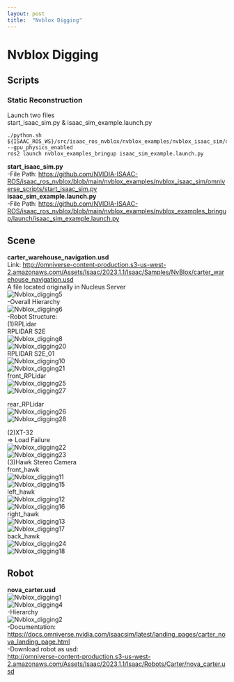 ```yaml
---
layout: post
title:  "Nvblox Digging"
---
```


# Nvblox Digging
## Scripts
### Static Reconstruction 
Launch two files <br/>
start_isaac_sim.py & isaac_sim_example.launch.py <br/>
```
./python.sh ${ISAAC_ROS_WS}/src/isaac_ros_nvblox/nvblox_examples/nvblox_isaac_sim/omniverse_scripts/start_isaac_sim.py --gpu_physics_enabled
ros2 launch nvblox_examples_bringup isaac_sim_example.launch.py
```

**start_isaac_sim.py** <br/>
-File Path: https://github.com/NVIDIA-ISAAC-ROS/isaac_ros_nvblox/blob/main/nvblox_examples/nvblox_isaac_sim/omniverse_scripts/start_isaac_sim.py <br/>
**isaac_sim_example.launch.py** <br/>
-File Path: https://github.com/NVIDIA-ISAAC-ROS/isaac_ros_nvblox/blob/main/nvblox_examples/nvblox_examples_bringup/launch/isaac_sim_example.launch.py <br/>

## Scene
**carter_warehouse_navigation.usd** <br/>
Link: http://omniverse-content-production.s3-us-west-2.amazonaws.com/Assets/Isaac/2023.1.1/Isaac/Samples/NvBlox/carter_warehouse_navigation.usd <br/>
A file located originally in Nucleus Server <br/>
![Nvblox_digging5](https://github.com/growingpenguin/growingpenguin.github.io/assets/110277903/fe5fcd1f-a211-41d9-abc8-adf874310570) <br/>
-Overall Hierarchy <br/>
![Nvblox_digging6](https://github.com/growingpenguin/growingpenguin.github.io/assets/110277903/75ef0f7e-063b-41d9-a0ee-d03177afe899) <br/>
-Robot Structure: <br/>
(1)RPLidar <br/>
RPLIDAR S2E <br/>
![Nvblox_digging8](https://github.com/growingpenguin/growingpenguin.github.io/assets/110277903/1e5d5956-739c-4921-b0d5-8baf7e705df8) <br/>
![Nvblox_digging20](https://github.com/growingpenguin/growingpenguin.github.io/assets/110277903/09c152bb-893c-4bc3-90fa-8f431e3eee65) <br/>
RPLIDAR S2E_01 <br/>
![Nvblox_digging10](https://github.com/growingpenguin/growingpenguin.github.io/assets/110277903/050dbae3-1663-4335-9e53-5d167161ede2) <br/>
![Nvblox_digging21](https://github.com/growingpenguin/growingpenguin.github.io/assets/110277903/0b158b01-dce7-4803-9f25-aac952f9f1b4) <br/>
front_RPLidar <br/>
![Nvblox_digging25](https://github.com/growingpenguin/growingpenguin.github.io/assets/110277903/d8a7659e-8cac-4433-9c27-a1bfbe931982) <br/>
![Nvblox_digging27](https://github.com/growingpenguin/growingpenguin.github.io/assets/110277903/67b500f9-4267-4ad8-a116-3db6249b5ade) <br/>

rear_RPLidar <br/>
![Nvblox_digging26](https://github.com/growingpenguin/growingpenguin.github.io/assets/110277903/f6eb1466-72a1-41c2-b172-36ff2c4acd13) <br/>
![Nvblox_digging28](https://github.com/growingpenguin/growingpenguin.github.io/assets/110277903/c2997077-94d6-4eb5-b978-8bece6bf9cae) <br/>



(2)XT-32 <br/>
=> Load Failure <br/>
![Nvblox_digging22](https://github.com/growingpenguin/growingpenguin.github.io/assets/110277903/6fbf0e15-3d29-46d2-825c-59a29560518c) <br/>
![Nvblox_digging23](https://github.com/growingpenguin/growingpenguin.github.io/assets/110277903/b58d54e4-aa62-4580-ab30-ef31d66251eb) <br/>
(3)Hawk Stereo Camera <br/>
front_hawk <br/>
![Nvblox_digging11](https://github.com/growingpenguin/growingpenguin.github.io/assets/110277903/d3493244-ea13-462d-8175-ca0939ad74d4) <br/>
![Nvblox_digging15](https://github.com/growingpenguin/growingpenguin.github.io/assets/110277903/a3ea13c2-9018-401f-b574-85dce136aa09) <br/>
left_hawk <br/>
![Nvblox_digging12](https://github.com/growingpenguin/growingpenguin.github.io/assets/110277903/086cb12d-90ac-42ff-b831-563351ef3e5e) <br/>
![Nvblox_digging16](https://github.com/growingpenguin/growingpenguin.github.io/assets/110277903/2dbc1048-63e0-41f6-8c52-b63b85cb6f1e) <br/>
right_hawk <br/>
![Nvblox_digging13](https://github.com/growingpenguin/growingpenguin.github.io/assets/110277903/f7835e2d-88a6-4ada-bd22-26c345d9e254) <br/>
![Nvblox_digging17](https://github.com/growingpenguin/growingpenguin.github.io/assets/110277903/1017ec2b-6692-4db0-a9f9-187fd258aad6) <br/>
back_hawk <br/>
![Nvblox_digging24](https://github.com/growingpenguin/growingpenguin.github.io/assets/110277903/879ee772-ffe2-4214-866a-746099686321) <br/>
![Nvblox_digging18](https://github.com/growingpenguin/growingpenguin.github.io/assets/110277903/1eb29f86-98dd-414f-b015-d56214392e21) <br/>


## Robot
**nova_carter.usd** <br/> 
![Nvblox_digging1](https://github.com/growingpenguin/growingpenguin.github.io/assets/110277903/e1f09d00-7f37-4193-95de-77da7201b55c) <br/>
![Nvblox_digging4](https://github.com/growingpenguin/growingpenguin.github.io/assets/110277903/83f7c758-02ee-4bb0-bfd9-67357c266698) <br/>
-Hierarchy <br/>
![Nvblox_digging2](https://github.com/growingpenguin/growingpenguin.github.io/assets/110277903/3e6a7e37-1216-4b4c-9b7e-3da63a74a99c) <br/>
-Documentation: <br/>
https://docs.omniverse.nvidia.com/isaacsim/latest/landing_pages/carter_nova_landing_page.html <br/>
-Download robot as usd: <br/> 
http://omniverse-content-production.s3-us-west-2.amazonaws.com/Assets/Isaac/2023.1.1/Isaac/Robots/Carter/nova_carter.usd <br/>


